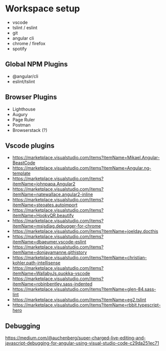 # Workspace setup
* vscode 
* tslint / eslint
* git
* angular cli
* chrome / firefox
* spotify

## Global NPM Plugins
* @angular/cli
* eslint/tslint

## Browser Plugins
* Lighthouse
* Augury
* Page Ruler
* Postman
* Browserstack (?)

## Vscode plugins
* https://marketplace.visualstudio.com/items?itemName=Mikael.Angular-BeastCode
* https://marketplace.visualstudio.com/items?itemName=Angular.ng-template
* https://marketplace.visualstudio.com/items?itemName=johnpapa.Angular2
* https://marketplace.visualstudio.com/items?itemName=natewallace.angular2-inline
* https://marketplace.visualstudio.com/items?itemName=steoates.autoimport
* https://marketplace.visualstudio.com/items?itemName=HookyQR.beautify
* https://marketplace.visualstudio.com/items?itemName=msjsdiag.debugger-for-chrome
* https://marketplace.visualstudio.com/items?itemName=joelday.docthis
* https://marketplace.visualstudio.com/items?itemName=dbaeumer.vscode-eslint
* https://marketplace.visualstudio.com/items?itemName=donjayamanne.githistory
* https://marketplace.visualstudio.com/items?itemName=christian-kohler.path-intellisense
* https://marketplace.visualstudio.com/items?itemName=WallabyJs.quokka-vscode
* https://marketplace.visualstudio.com/items?itemName=robinbentley.sass-indented
* https://marketplace.visualstudio.com/items?itemName=glen-84.sass-lint
* https://marketplace.visualstudio.com/items?itemName=eg2.tslint
* https://marketplace.visualstudio.com/items?itemName=rbbit.typescript-hero

## Debugging
https://medium.com/@auchenberg/super-charged-live-editing-and-javascript-debugging-for-angular-using-visual-studio-code-c29da251ec71
